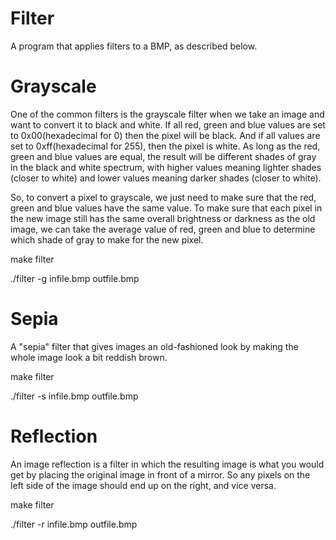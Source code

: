 # Filter
A program that applies filters to a BMP, as described below.

# Grayscale
One of the common filters is the grayscale filter when we take an image and want to convert it to black and white. If all red, green and blue values are set to 0x00(hexadecimal for 0) then the pixel will be black. And if all values are set to 0xff(hexadecimal for 255), then the pixel is white. As long as the red, green and blue values are equal, the result will be different shades of gray in the black and white spectrum, with higher values meaning lighter shades (closer to white) and lower values meaning darker shades (closer to white).

So, to convert a pixel to grayscale, we just need to make sure that the red, green and blue values have the same value. To make sure that each pixel in the new image still has the same overall brightness or darkness as the old image, we can take the average value of red, green and blue to determine which shade of gray to make for the new pixel.

make filter

./filter -g infile.bmp outfile.bmp

# Sepia
A "sepia" filter that gives images an old-fashioned look by making the whole image look a bit reddish brown.

make filter

./filter -s infile.bmp outfile.bmp

# Reflection
An image reflection is a filter in which the resulting image is what you would get by placing the original image in front of a mirror. So any pixels on the left side of the image should end up on the right, and vice versa.

make filter

./filter -r infile.bmp outfile.bmp
